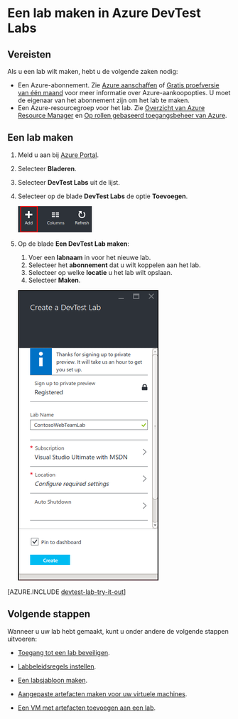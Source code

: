 <properties
    pageTitle="Een lab maken in DevTest Labs | Microsoft Azure"
    description="Een nieuw lab voor virtuele machines maken in DevTest Labs"
    services="devtest-lab,virtual-machines"
    documentationCenter="na"
    authors="tomarcher"
    manager="douge"
    editor=""/>

<tags
    ms.service="devtest-lab"
    ms.workload="na"
    ms.tgt_pltfrm="na"
    ms.devlang="na"
    ms.topic="get-started-article"
    ms.date="08/25/2016"
    ms.author="tarcher"/>

# Een lab maken in Azure DevTest Labs

## Vereisten

Als u een lab wilt maken, hebt u de volgende zaken nodig:

- Een Azure-abonnement. Zie [Azure aanschaffen](https://azure.microsoft.com/pricing/purchase-options/) of [Gratis proefversie van één maand](https://azure.microsoft.com/pricing/free-trial/) voor meer informatie over Azure-aankoopopties. U moet de eigenaar van het abonnement zijn om het lab te maken.
- Een Azure-resourcegroep voor het lab. Zie [Overzicht van Azure Resource Manager](../resource-group-overview.md) en [Op rollen gebaseerd toegangsbeheer van Azure](../active-directory/role-based-access-control-configure.md).

## Een lab maken

1. Meld u aan bij [Azure Portal](http://go.microsoft.com/fwlink/p/?LinkID=525040).

1. Selecteer **Bladeren**.

1. Selecteer **DevTest Labs** uit de lijst.

1. Selecteer op de blade **DevTest Labs** de optie **Toevoegen**.

    ![Een lab toevoegen](./media/devtest-lab-create-lab/add-lab-button.png)

1. Op de blade **Een DevTest Lab maken**:

    1. Voer een **labnaam** in voor het nieuwe lab.
    1. Selecteer het **abonnement** dat u wilt koppelen aan het lab.
    1. Selecteer op welke **locatie** u het lab wilt opslaan.
    1. Selecteer **Maken**.

    ![Een labblade maken](./media/devtest-lab-create-lab/create-devtestlab-blade.png)

[AZURE.INCLUDE [devtest-lab-try-it-out](../../includes/devtest-lab-try-it-out.md)]

## Volgende stappen

Wanneer u uw lab hebt gemaakt, kunt u onder andere de volgende stappen uitvoeren:

- [Toegang tot een lab beveiligen](devtest-lab-add-devtest-user.md).

- [Labbeleidsregels instellen](devtest-lab-set-lab-policy.md).

- [Een labsjabloon maken](devtest-lab-create-template.md).

- [Aangepaste artefacten maken voor uw virtuele machines](devtest-lab-artifact-author.md).

- [Een VM met artefacten toevoegen aan een lab](devtest-lab-add-vm-with-artifacts.md).


<!--HONumber=ago16_HO5-->


